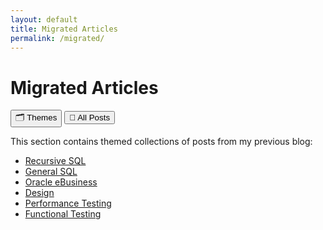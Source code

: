 ```yaml
---
layout: default
title: Migrated Articles
permalink: /migrated/
---
```


<h1>Migrated Articles</h1>

<div>
  <button onclick="showView('index')">🗂 Themes</button>
  <button onclick="showView('all')">📄 All Posts</button>
</div>

<div id="index-view">
  <p>This section contains themed collections of posts from my previous blog:</p>
  <ul>
    <li><a href="/migrated/recursive-sql/">Recursive SQL</a></li>
    <li><a href="/migrated/general-sql/">General SQL</a></li>
    <li><a href="/migrated/ebusiness/">Oracle eBusiness</a></li>
    <li><a href="/migrated/design/">Design</a></li>
    <li><a href="/migrated/perf-testing/">Performance Testing</a></li>
    <li><a href="/migrated/func-testing/">Functional Testing</a></li>
  </ul>
</div>

<div id="all-posts-view" style="display: none;">
  <p>Full list of all migrated articles:</p>
  <ul>
    {% assign sorted_migrated = site.migrated | sort: "date" | reverse %}
    {% for post in sorted_migrated %}
      {% unless post.is_index %}
        <li><a href="{{ post.url }}">{{ post.title }}</a> ({{ post.date | date: "%Y-%m-%d" }})</li>
      {% endunless %}
    {% endfor %}
  </ul>
</div>

<script>
function showView(view) {
  document.getElementById('index-view').style.display = (view === 'index') ? 'block' : 'none';
  document.getElementById('all-posts-view').style.display = (view === 'all') ? 'block' : 'none';
}
</script>
